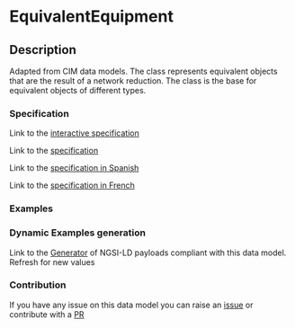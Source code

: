# EquivalentEquipment

## Description 

Adapted from CIM data models. The class represents equivalent objects that are the result of a network reduction. The class is the base for equivalent objects of different types.
### Specification

Link to the [interactive specification](https://swagger.lab.fiware.org/?url=https://smart-data-models.github.io/dataModel.EnergyCIM/EquivalentEquipment/swagger.yaml)

Link to the [specification](https://smart-data-models.github.io/dataModel.EnergyCIM/EquivalentEquipment/doc/spec.md)

Link to the [specification in Spanish](https://smart-data-models.github.io/dataModel.EnergyCIM/EquivalentEquipment/doc/spec_ES.md)

Link to the [specification in French](https://smart-data-models.github.io/dataModel.EnergyCIM/EquivalentEquipment/doc/spec_FR.md)
### Examples
### Dynamic Examples generation

Link to the [Generator](https://smartdatamodels.org/extra/ngsi-ld_generator_v0.91.php?schemaUrl=https://raw.githubusercontent.com/smart-data-models/dataModel.EnergyCIM/master/EquivalentEquipment/schema.json&email=info@smartdatamodels.org) of NGSI-LD payloads compliant with this data model. Refresh for new values
### Contribution

 If you have any issue on this data model you can raise an [issue](https://github.com/smart-data-models/dataModel.EnergyCIM/issues)  or contribute with a [PR](https://github.com/smart-data-models/dataModel.EnergyCIM/pulls)